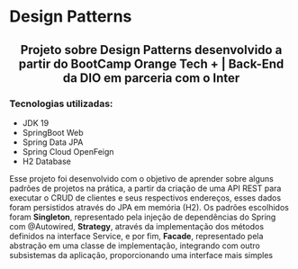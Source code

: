  <h1>Design Patterns</h1>
 <h2 align = "center">Projeto sobre Design Patterns desenvolvido a partir do BootCamp Orange Tech + | Back-End </br>da DIO em parceria com o Inter</h2>

<h3>Tecnologias utilizadas:</h3>
<ul>
  <li>JDK 19</li>
  <li>SpringBoot Web</li>
  <li>Spring Data JPA</li>
  <li>Spring Cloud OpenFeign</li>
  <li>H2 Database</li>
</ul>

<p> Esse projeto foi desenvolvido com o objetivo de aprender sobre alguns padrões de projetos na prática, a partir da criação de uma API REST para executar o CRUD de clientes e seus respectivos endereços, esses dados foram persistidos através do JPA em memória (H2). Os padrões escolhidos foram <strong>Singleton</strong>, representado pela injeção de dependências do Spring com @Autowired, <strong>Strategy</strong>, através da implementação dos métodos definidos na interface Service, e por fim, <strong>Facade</strong>, representado pela abstração em uma classe de implementação, integrando com outro subsistemas da aplicação, proporcionando uma interface mais simples </p>
